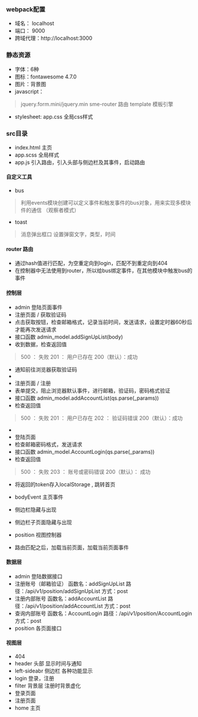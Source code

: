 ### webpack配置
* 域名： localhost
* 端口： 9000
* 跨域代理：http://localhost:3000

### 静态资源
* 字体：6种
* 图标：fontawesome 4.7.0
* 图片：背景图
* javascript：
> jquery.form.mini/jquery.min
> sme-router 路由
> template 模板引擎
* stylesheet: app.css 全局css样式

### src目录
* index.html 主页
* app.scss 全局样式
* app.js 引入路由，引入头部与侧边栏及其事件，启动路由

#### 自定义工具
* bus
> 利用events模块创建可以定义事件和触发事件的bus对象，用来实现多模块件的通信 （观察者模式）
* toast
> 消息弹出框口 设置弹窗文字，类型，时间

#### router 路由
* 通过hash值进行匹配，为空重定向到login，匹配不到重定向到404
* 在控制器中无法使用到router，所以给bus绑定事件，在其他模块中触发bus的事件

#### 控制层
* admin 登陆页面事件
 * 注册页面 / 获取验证码
 * 点击获取按钮，检查邮箱格式，记录当前时间，发送请求，设置定时器60秒后才能再次发送请求
 * 接口函数 admin_model.addSignUpList(body)
 * 收到数据，检查返回值
 > 500 ： 失败
 > 201 ： 用户已存在
 > 200（默认）：成功
 * 通知前往浏览器获取验证码
 *
 * 注册页面 / 注册
 * 表单提交，阻止浏览器默认事件，进行邮箱，验证码，密码格式验证
 * 接口函数 admin_model.addAccountList(qs.parse(_params))
 * 检查返回值
 > 500 ： 失败
 > 201 ： 用户已存在
 > 202 ： 验证码错误
 > 200（默认）：成功
 *
 * 登陆页面
 *  检查邮箱密码格式，发送请求
 * 接口函数 admin_model.AccountLogin(qs.parse(_params))
 * 检查返回值
 > 500 ： 失败
 > 203 ： 账号或密码错误
 > 200（默认）： 成功
 * 将返回的token存入localStorage , 跳转首页

* bodyEvent 主页事件
 * 侧边栏隐藏与出现
 * 侧边栏子页面隐藏与出现

* position 视图控制器
 * 路由匹配之后，加载当前页面，加载当前页面事件

#### 数据层
* admin 登陆数据接口
 * 注册账号（邮箱验证） 函数名：addSignUpList 路径：/api/v1/position/addSignUpList 方式：post
 * 注册内部账号 函数名：addAccountList 路径：/api/v1/position/addAccountList 方式：post
 * 查询内部账号 函数名：AccountLogin 路径：/api/v1/position/AccountLogin 方式：post
* position 各页面接口

#### 视图层
* 404
* header 头部 显示时间与通知
* left-sideabr 侧边栏 各种功能显示
* login 登录，注册
 * filter 背景层 注册时背景虚化
 * 登录页面
 * 注册页面
* home 主页
